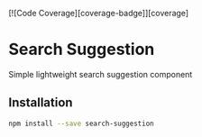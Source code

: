 [![Code Coverage][coverage-badge]][coverage]

# Search Suggestion

Simple lightweight search suggestion component

## Installation

```bash
npm install --save search-suggestion
```
